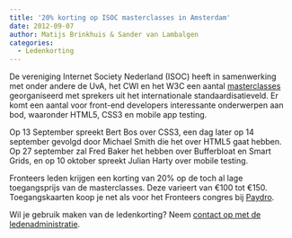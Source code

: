 ```yaml
---
title: '20% korting op ISOC masterclasses in Amsterdam'
date: 2012-09-07
author: Matijs Brinkhuis & Sander van Lambalgen
categories:
  - Ledenkorting
---
```


De vereniging Internet Society Nederland (ISOC) heeft in samenwerking met onder andere de UvA, het CWI en het W3C een aantal [masterclasses](http://isoc.nl/activ/masterclasses.htm) georganiseerd met sprekers uit het internationale standaardisatieveld. Er komt een aantal voor front-end developers interessante onderwerpen aan bod, waaronder HTML5, CSS3 en mobile app testing.

Op 13 September spreekt Bert Bos over CSS3, een dag later op 14 september gevolgd door Michael Smith die het over HTML5 gaat hebben. Op 27 september zal Fred Baker het hebben over Bufferbloat en Smart Grids, en op 10 oktober spreekt Julian Harty over mobile testing.

Fronteers leden krijgen een korting van 20% op de toch al lage toegangsprijs van de masterclasses. Deze varieert van €100 tot €150. Toegangskaarten koop je net als voor het Fronteers congres bij [Paydro](https://masterclasses_2012.paydro.net/).

Wil je gebruik maken van de ledenkorting? Neem [contact op met de ledenadministratie](/contact#formulier-1).
